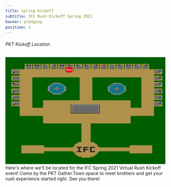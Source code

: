 ```yaml
---
title: Spring Kickoff
subtitle: IFC Rush Kickoff Spring 2021
banner: pledging
position: 1
---
```

###### PKT Kickoff Location

<img src="static/img/pkt_map.jpg" alt="Trulli" width="500" height="333">
Here's where we'll be located for the IFC Spring 2021 Virtual Rush Kickoff event! Come by the PKT Gather.Town space to meet brothers and get your rush experience started right. See you there!


